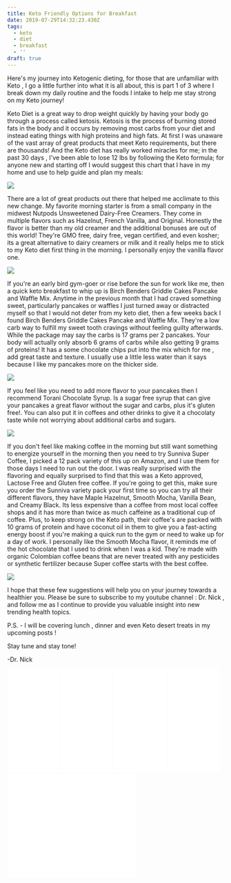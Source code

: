 ```yaml
---
title: Keto Friendly Options for Breakfast
date: 2019-07-29T14:32:23.430Z
tags:
  - keto
  - diet
  - breakfast
  - ''
draft: true
---
```

Here's my journey into Ketogenic dieting, for those that are unfamiliar with Keto , I go a little further into what it is all about, this is part 1 of 3 where I break down my daily routine and the foods I intake to help me stay strong on my Keto journey!

Keto Diet is a great way to drop weight quickly by having your body go through a process called ketosis. Ketosis is the process of burning stored fats in the body and it occurs by removing most carbs from your diet and instead eating things with high proteins and high fats. At first I was unaware of the vast array of great products that meet Keto requirements, but there are thousands! And the Keto diet has really worked miracles for me; in the past 30 days , I've been able to lose 12 lbs by following the Keto formula; for anyone new and starting off I would suggest this chart that I have in my home and use to help guide and plan my meals:

<a href="https://www.amazon.com/Ingredients-Reference-Ketogenic-Lifestyle-multicolor/dp/B07PZK8RCH/ref=as_li_ss_il?keywords=B07PZK8RCH&qid=1565620775&s=gateway&sr=8-1&linkCode=li3&tag=commoncentsan-20&linkId=9dc0d4a37979cea98af15cf5735f6173&language=en_US" target="_blank"><img border="0" src="//ws-na.amazon-adsystem.com/widgets/q?_encoding=UTF8&ASIN=B07PZK8RCH&Format=_SL250_&ID=AsinImage&MarketPlace=US&ServiceVersion=20070822&WS=1&tag=commoncentsan-20&language=en_US" ></a><img src="https://ir-na.amazon-adsystem.com/e/ir?t=commoncentsan-20&language=en_US&l=li3&o=1&a=B07PZK8RCH" width="1" height="1" border="0" alt="" style="border:none !important; margin:0px !important;" />

There are a lot of great products out there that helped me acclimate to this new change. My favorite morning starter is from a small company in the midwest  Nutpods Unsweetened Dairy-Free Creamers. They come in multiple flavors such as Hazelnut, French Vanilla, and Original. Honestly the flavor is better than my old creamer and the additional bonuses are out of this world! They're GMO free, dairy free, vegan certified, and even kosher; its a great alternative to dairy creamers or milk and it really helps me to stick to my Keto diet first thing in the morning. I personally enjoy the vanilla flavor one.

<a href="https://www.amazon.com/Unsweetened-Dairy-Free-Creamers-Birch-wood-Stirrers/dp/B07FZB9H3K/ref=as_li_ss_il?keywords=nutpods&m=A1DXDVBCN6JWTB&qid=1563377713&s=merchant-items&sr=1-3&linkCode=li3&tag=commoncentsan-20&linkId=35d116dd9a6521513e4b28ae751f67cb&language=en_US" target="_blank"><img border="0" src="//ws-na.amazon-adsystem.com/widgets/q?_encoding=UTF8&ASIN=B07FZB9H3K&Format=_SL250_&ID=AsinImage&MarketPlace=US&ServiceVersion=20070822&WS=1&tag=commoncentsan-20&language=en_US" ></a><img src="https://ir-na.amazon-adsystem.com/e/ir?t=commoncentsan-20&language=en_US&l=li3&o=1&a=B07FZB9H3K" width="1" height="1" border="0" alt="" style="border:none !important; margin:0px !important;" />



If you're an early bird gym-goer or rise before the sun for work like me, then a quick keto breakfast to whip up is Birch Benders Griddle Cakes Pancake and Waffle Mix. Anytime in the previous month that I had craved something sweet, particularly pancakes or waffles I just turned away or distracted myself so that I would not deter from my keto diet, then a few weeks back I found Birch Benders Griddle Cakes Pancake and Waffle Mix. They're a low carb way to fulfill my sweet tooth cravings without feeling guilty afterwards. While the package may say the carbs is 17 grams per 2 pancakes. Your body will actually only absorb 6 grams of carbs while also getting 9 grams of proteins! It has a some chocolate chips put into the mix which for me , add great taste and texture. I usually use a little less water than it says because I like my pancakes more on the thicker side.

<a href="https://www.amazon.com/Birch-Benders-Griddle-Cakes-Chocolate/dp/B07Q6GRSW2/ref=as_li_ss_il?keywords=keto&m=A1DXDVBCN6JWTB&qid=1563377715&s=merchant-items&sr=1-1&linkCode=li3&tag=commoncentsan-20&linkId=b72acdf0a3760577fba10943426b70df&language=en_US" target="_blank"><img border="0" src="//ws-na.amazon-adsystem.com/widgets/q?_encoding=UTF8&ASIN=B07Q6GRSW2&Format=_SL250_&ID=AsinImage&MarketPlace=US&ServiceVersion=20070822&WS=1&tag=commoncentsan-20&language=en_US" ></a><img src="https://ir-na.amazon-adsystem.com/e/ir?t=commoncentsan-20&language=en_US&l=li3&o=1&a=B07Q6GRSW2" width="1" height="1" border="0" alt="" style="border:none !important; margin:0px !important;" />

If you feel like you need to add more flavor to your pancakes then I recommend Torani Chocolate Syrup. Is a sugar free syrup that can give your pancakes a great flavor without the sugar and carbs, plus it's gluten free!. You can also put it in coffees and other drinks to give it a chocolaty taste while not worrying about additional carbs and sugars.

<a href="https://www.amazon.com/Torani-Dark-Chocolate-Sauce-Ounce/dp/B000NBWO1E/ref=as_li_ss_il?th=1&linkCode=li3&tag=commoncentsan-20&linkId=3838a794132377ababb904fbe0fc4658&language=en_US" target="_blank"><img border="0" src="//ws-na.amazon-adsystem.com/widgets/q?_encoding=UTF8&ASIN=B000NBWO1E&Format=_SL250_&ID=AsinImage&MarketPlace=US&ServiceVersion=20070822&WS=1&tag=commoncentsan-20&language=en_US" ></a><img src="https://ir-na.amazon-adsystem.com/e/ir?t=commoncentsan-20&language=en_US&l=li3&o=1&a=B000NBWO1E" width="1" height="1" border="0" alt="" style="border:none !important; margin:0px !important;" />

If you don't feel like making coffee in the morning but still want something to energize yourself in the morning then you need to try Sunniva Super Coffee, I picked a 12 pack variety of this up on Amazon, and I use them for those days I need to run out the door. I was really surprised with the flavoring and equally surprised to find that this was a Keto approved, Lactose Free and Gluten free coffee. If you're going to get this, make sure you order the Sunniva variety pack your first time so you can try all their different flavors, they have Maple Hazelnut, Smooth Mocha, Vanilla Bean, and Creamy Black. Its less expensive than a coffee from most local coffee shops and it has more than twice as much caffeine as a traditional cup of coffee. Plus, to keep strong on the Keto path, their coffee's are packed with 10 grams of protein and have coconut oil in them to give you a fast-acting energy boost if you're making a quick run to the gym or need to wake up for a day of work. I personally like the Smooth Mocha flavor, it reminds me of the hot chocolate that I used to drink when I was a kid. They're made with organic Colombian coffee beans that are never treated with any pesticides or synthetic fertilizer because Super coffee starts with the best coffee.

<a href="https://www.amazon.com/Sunniva-Variety-Sugar-Free-Formula-Hazelnut/dp/B078TPJ2R6/ref=as_li_ss_il?keywords=keto&m=A1DXDVBCN6JWTB&qid=1563377715&s=merchant-items&sr=1-4&linkCode=li3&tag=commoncentsan-20&linkId=fd772b45139a55bcc4d910dfd9a4c4fc&language=en_US" target="_blank"><img border="0" src="//ws-na.amazon-adsystem.com/widgets/q?_encoding=UTF8&ASIN=B078TPJ2R6&Format=_SL250_&ID=AsinImage&MarketPlace=US&ServiceVersion=20070822&WS=1&tag=commoncentsan-20&language=en_US" ></a><img src="https://ir-na.amazon-adsystem.com/e/ir?t=commoncentsan-20&language=en_US&l=li3&o=1&a=B078TPJ2R6" width="1" height="1" border="0" alt="" style="border:none !important; margin:0px !important;" />



I hope that these few suggestions will help you on your journey towards a healthier you. Please be sure to subscribe to my youtube channel : Dr. Nick , and follow me as I continue to provide you valuable insight into new trending health topics.



P.S.  - I will be covering lunch , dinner and even Keto desert treats in my upcoming posts !



Stay tune and stay tone!



\-Dr. Nick



<iframe style="width:120px;height:240px;" marginwidth="0" marginheight="0" scrolling="no" frameborder="0" src="//ws-na.amazon-adsystem.com/widgets/q?ServiceVersion=20070822&OneJS=1&Operation=GetAdHtml&MarketPlace=US&source=ss&ref=as_ss_li_til&ad_type=product_link&tracking_id=commoncentsan-20&language=en_US&marketplace=amazon&region=US&placement=B07FZB9H3K&asins=B07FZB9H3K&linkId=7c00c07e34c7d1b85b04db27416d07b4&show_border=true&link_opens_in_new_window=true"></iframe>

<iframe style="width:120px;height:240px;" marginwidth="0" marginheight="0" scrolling="no" frameborder="0" src="//ws-na.amazon-adsystem.com/widgets/q?ServiceVersion=20070822&OneJS=1&Operation=GetAdHtml&MarketPlace=US&source=ss&ref=as_ss_li_til&ad_type=product_link&tracking_id=commoncentsan-20&language=en_US&marketplace=amazon&region=US&placement=B07Q6GRSW2&asins=B07Q6GRSW2&linkId=52eb10682f4039ec9769b6359f6ee1d5&show_border=true&link_opens_in_new_window=true"></iframe>

<iframe style="width:120px;height:240px;" marginwidth="0" marginheight="0" scrolling="no" frameborder="0" src="//ws-na.amazon-adsystem.com/widgets/q?ServiceVersion=20070822&OneJS=1&Operation=GetAdHtml&MarketPlace=US&source=ss&ref=as_ss_li_til&ad_type=product_link&tracking_id=commoncentsan-20&language=en_US&marketplace=amazon&region=US&placement=B000NBWO1E&asins=B000NBWO1E&linkId=e452d5f806268b7bf83a27c5a346b3c9&show_border=true&link_opens_in_new_window=true"></iframe>

<iframe style="width:120px;height:240px;" marginwidth="0" marginheight="0" scrolling="no" frameborder="0" src="//ws-na.amazon-adsystem.com/widgets/q?ServiceVersion=20070822&OneJS=1&Operation=GetAdHtml&MarketPlace=US&source=ss&ref=as_ss_li_til&ad_type=product_link&tracking_id=commoncentsan-20&language=en_US&marketplace=amazon&region=US&placement=B078TPJ2R6&asins=B078TPJ2R6&linkId=679e0475ec7bd758b28e851caeeebe60&show_border=true&link_opens_in_new_window=true"></iframe>

<iframe style="width120px;height:240px;" marginwidth="0" marginheight="0" scrolling="no" frameborder="0" src="//ws-na.amazon-adsystem.com/widgets/q?ServiceVersion=20070822&OneJS=1&Operation=GetAdHtml&MarketPlace=US&source=ss&ref=as_ss_li_til&ad_type=product_link&tracking_id=commoncentsan-20&language=en_US&marketplace=amazon&region=US&placement=B07PZK8RCH&asins=B07PZK8RCH&linkId=c86d5ac64f4d072d1a8f6a1682d6b062&show_border=true&link_opens_in_new_window=true"></iframe>
